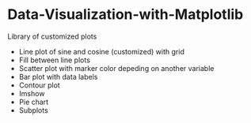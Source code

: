# Data-Visualization-with-Matplotlib
Library of customized plots
- Line plot of sine and cosine (customized) with grid
- Fill between line plots
- Scatter plot with marker color depeding on another variable
- Bar plot with data labels
- Contour plot
- Imshow
- Pie chart
- Subplots
